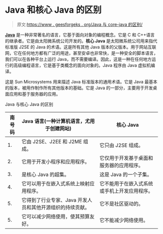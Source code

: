 # Java 和核心 Java 的区别

> 原文:[https://www . geesforgeks . org/Java 与 core-java 的区别/](https://www.geeksforgeeks.org/difference-between-java-and-core-java/)

**[Java](https://www.geeksforgeeks.org/java/)** 是一种非常著名的语言，它基于面向对象的编程概念。它是 C 和 C++语言的继承者。它是由太阳微系统公司开发的。**核心 Java** 是太阳微系统公司用来指代标准版 J2SE 的 Java 的术语。这是所有其他 Java 版本的父版本。用于网站互联网，它在任何地方都有广泛的用途，甚至安卓也非常快，是一种安全的脚本语言，我们可以在各种平台上运行 Java，而不需要编译。因此，这是一种在任何地方运行的高级编程语言，它是基于类概念的面向对象的。Java 程序由 Java 虚拟机编译。

这是 Sun Microsystems 用来描述 Java 标准版本的通用术语。它是 Java 最基本的版本，被用作制作所有其他版本的基础。它是 Java 的一部分，主要用于开发桌面应用和基于服务器的应用。

Java 与核心 Java 的区别

| 南号码 | Java 语言(一种计算机语言，尤用于创建网站) | 核心 Java |
| --- | --- | --- |
| 1. | 它由 J2SE、J2EE 和 J2ME 组成。 | 它只由 J2SE 组成。 |
| 2. | 它用于开发小程序和应用程序。 | 它仅用于开发基于桌面和服务器的应用程序。 |
| 3. | 是核心 Java 的超集。 | 这是 Java 的一个子集。 |
| 4. | 它可以用于在嵌入式系统上映射应用程序。 | 它不能用于在嵌入式系统或手机上开发应用程序。 |
| 5. | 它得到了行业专家、Java 开发人员和其他开源组织的持续贡献。 | 它不是社区驱动的。 |
| 5. | 它可以减少网络使用，使其预算友好。 | 它不能减少网络使用。 |